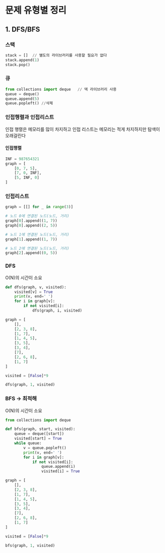 # 문제 유형별 정리

## 1. DFS/BFS

### 스택
``` python
stack = []  // 별도의 라이브러리를 사용할 필요가 없다
stack.append(1)
stack.pop()
```

### 큐
``` python
from collections import deque   // 덱 라이브러리 사용
queue = deque()
queue.append(5)
queue.popleft() //삭제
```

### 인접행렬과 인접리스트
인접 행렬은 메모리를 많이 차지하고
인접 리스트는 메모리는 적게 차지하지만 탐색이 오래걸린다
#### 인접행렬
``` python
INF = 987654321
graph = [
    [0, 7, 5],
    [7, 0, INF],
    [5, INF, 0]
]
```
### 인접리스트
``` python
graph = [[] for _ in range(3)]

# 노드 0에 연결된 노드(노드, 거리)
graph[0].append((1, 7))
graph[0].append((2, 5))

# 노드 1에 연결된 노드(노드, 거리)
graph[1].append((1, 7))

# 노드 2에 연결된 노드(노드, 거리)
graph[2].append((0, 5))
```

### DFS
O(N)의 시간이 소요
``` python
def dfs(graph, v, visited):
    visited[v] = True
    print(v, end=' ')
    for i in graph[v]:
        if not visited[i]:
            dfs(graph, i, visited)

graph = [
    [],
    [2, 3, 8],
    [1, 7],
    [1, 4, 5],
    [3, 5],
    [3, 4],
    [7],
    [2, 6, 8],
    [1, 7]
]

visited = [False]*9

dfs(graph, 1, visited)
```

### BFS -> 최적해
O(N)의 시간이 소요
``` python
from collections import deque

def bfs(graph, start, visited):
    queue = deque([start])
    visited[start] = True
    while queue:
        v = queue.popleft()
        print(v, end=' ')
        for i in graph[v]:
            if not visited[i]:
                queue.append(i)
                visited[i] = True

graph = [
    [],
    [2, 3, 8],
    [1, 7],
    [1, 4, 5],
    [3, 5],
    [3, 4],
    [7],
    [2, 6, 8],
    [1, 7]
]

visited = [False]*9

bfs(graph, 1, visited)
```
